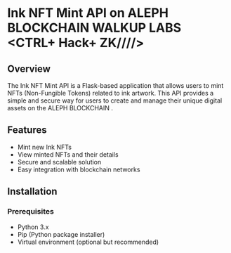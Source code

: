 # Ink NFT Mint API on ALEPH BLOCKCHAIN WALKUP LABS <CTRL+ Hack+ ZK////>

## Overview

The Ink NFT Mint API is a Flask-based application that allows users to mint NFTs (Non-Fungible Tokens) related to ink artwork. This API provides a simple and secure way for users to create and manage their unique digital assets on the  ALEPH BLOCKCHAIN .

## Features

- Mint new Ink NFTs
- View minted NFTs and their details
- Secure and scalable solution
- Easy integration with blockchain networks

## Installation

### Prerequisites

- Python 3.x
- Pip (Python package installer)
- Virtual environment (optional but recommended)



